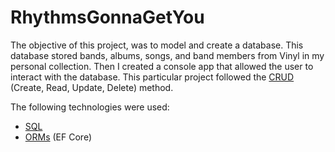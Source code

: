 # RhythmsGonnaGetYou

The objective of this project, was to model and create a database. This database stored bands, albums, songs, and band members from Vinyl in my personal collection. Then I created a console app that allowed the user to interact with the database. This particular project followed the [CRUD](https://developer.mozilla.org/en-US/docs/Glossary/CRUD) (Create, Read, Update, Delete) method.

The following technologies were used:

- [SQL](https://developer.mozilla.org/en-US/docs/Glossary/SQL)
- [ORMs](https://hibernate.org/orm/what-is-an-orm/) (EF Core)
